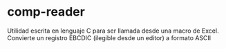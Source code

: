 # comp-reader
Utilidad escrita en lenguaje C para ser llamada desde una macro de Excel.
Convierte un registro EBCDIC (ilegible desde un editor) a formato ASCII
